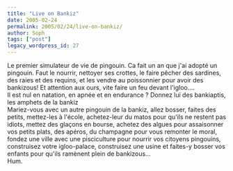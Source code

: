 ```yaml
---
title: "Live on Bankiz"
date: 2005-02-24
permalink: 2005/02/24/live-on-bankiz/
author: Soph
tags: ["post"]
legacy_wordpress_id: 27
---
```


Le premier simulateur de vie de pingouin. Ca fait un an que j'ai adopté un pingouin. Faut le nourrir, nettoyer ses crottes, le faire pêcher des sardines, des raies et des requins, et les vendre au poissonnier pour avoir des bankizous! Et attention aux ours, vite faire un feu devant l'igloo.... <br />
Il est nul en natation, en apnée et en endurance&nbsp;? Donnez lui des bankiaptis, les amphets de la bankiz  <br />
Mariez-vous avec un autre pingouin de la bankiz, allez bosser, faites des petits, mettez-les à l'école, achetez-leur du matos pour qu'ils ne restent pas idiots, mettez des glaçons en bourse, achetez des algues pour assaisonner vos petits plats, des apéros, du champagne pour vous remonter le moral, fondez une ville avec une pisciculture pour nourrir vos citoyens pingouins, construisez votre igloo-palace, construisez une usine et faites-y bosser vos enfants pour qu'ils ramènent plein de bankizous... <br />
Hum.<br />

<img src="https://64k.be/wp-content/uploads/2006/lob.JPG" alt="" />
